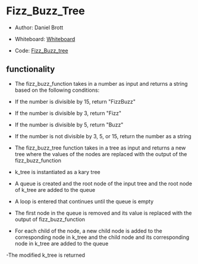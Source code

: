 # Fizz_Buzz_Tree

- Author: Daniel Brott

- Whiteboard: [Whiteboard](./images/fizz_buzz_tree.jpg)

- Code: [Fizz_Buzz_tree](../tree_fizz_buzz.py)

## functionality

- The fizz_buzz_function takes in a number as input and returns a string based on the following conditions:

- If the number is divisible by 15, return "FizzBuzz"

- If the number is divisible by 3, return "Fizz"

- If the number is divisible by 5, return "Buzz"

- If the number is not divisible by 3, 5, or 15, return the number as a string

- The fizz_buzz_tree function takes in a tree as input and returns a new tree where the values of the nodes are replaced with the output of the fizz_buzz_function

- k_tree is instantiated as a kary tree

- A queue is created and the root node of the input tree and the root node of k_tree are added to the queue

- A loop is entered that continues until the queue is empty

- The first node in the queue is removed and its value is replaced with the output of fizz_buzz_function

- For each child of the node, a new child node is added to the corresponding node in k_tree and the child node and its corresponding node in k_tree are added to the queue

-The modified k_tree is returned

